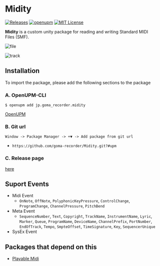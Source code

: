 # Midity

[![Releases](https://img.shields.io/github/release/goma-recorder/Midity.svg)](https://github.com/goma-recorder/Midity/releases)
[![openupm](https://img.shields.io/npm/v/jp.goma_recorder.midity?label=openupm&registry_uri=https://package.openupm.com)](https://openupm.com/packages/jp.goma_recorder.midity/)
[![MIT License](http://img.shields.io/badge/license-MIT-green.svg?style=flat)](LICENSE)

**Midity** is a custom unity package for reading and writing Standard MIDI Files (SMF).

![file](https://user-images.githubusercontent.com/49276053/103522468-c375e100-4ebd-11eb-8a87-02bd6b275677.png)

![track](https://user-images.githubusercontent.com/49276053/103516434-e1d6df00-4eb3-11eb-8be0-d4f8f65df3ba.png)


## Installation
To import the package, please add the following sections to the package

### A. OpenUPM-CLI
```
$ openupm add jp.goma_recorder.midity
```
[OpenUPM](https://openupm.com/packages/jp.goma_recorder.midity)

### B. Git url

`Window -> Package Manager -> +▼ -> Add package from git url`
 - `https://github.com/goma-recorder/Midity.git?#upm`

### C. Release page
[here](https://github.com/goma-recorder/Midity/releases)

## Suport Events
- Midi Event
    - `OnNote`, `OffNote`, `PolyphonicKeyPressure`, `ControlChange`, `ProgramChange`, `ChannelPressure`, `PitchBend`
- Meta Event
    - `SequenceNumber`, `Text`, `Copyright`, `TrackName`, `InstrumentName`, `Lyric`, `Marker`, `Queue`, `ProgramName`, `DeviceName`, `ChannelPrefix`, `PortNumber`, `EndOfTrack`, `Tempo`, `SmpteOffset`, `TimeSignature`, `Key`, `SequencerUnique`
- SysEx Event

## Packages that depend on this
- [Playable Midi](https://github.com/goma-recorder/PlayableMidi)
